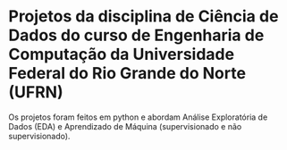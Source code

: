 # Projetos da disciplina de Ciência de Dados do curso de Engenharia de Computação da Universidade Federal do Rio Grande do Norte (UFRN)

Os projetos foram feitos em python e abordam Análise Exploratória de Dados (EDA) e Aprendizado de Máquina (supervisionado e não supervisionado).
